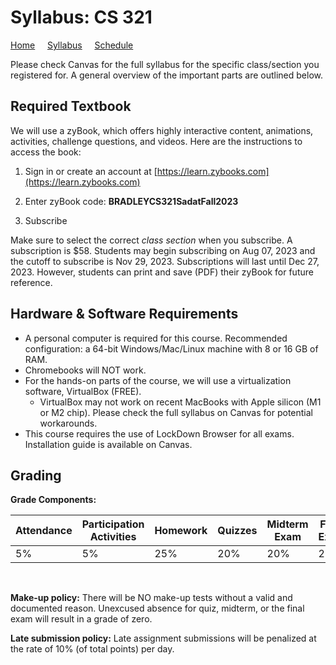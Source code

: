 # Syllabus: CS 321

[Home](./README.md) &nbsp;&nbsp;&nbsp; [Syllabus](./syllabus.md)  &nbsp;&nbsp;&nbsp; [Schedule](./schedule.md)

Please check Canvas for the full syllabus for the specific class/section you registered for. A general overview of the important parts are outlined below. 



## Required Textbook

We will use a zyBook, which offers highly interactive content, animations, activities, challenge questions, and videos. Here are the instructions to access the book:

1. Sign in or create an account at [https://learn.zybooks.com](https://learn.zybooks.com)
    
2. Enter zyBook code:  **BRADLEYCS321SadatFall2023**
    
3. Subscribe

Make sure to select the correct *class section* when you subscribe. A subscription is $58. Students may begin subscribing on Aug 07, 2023 and the cutoff to subscribe is Nov 29, 2023. Subscriptions will last until Dec 27, 2023. However, students can print and save (PDF) their zyBook for future reference. 


## Hardware & Software Requirements
- A personal computer is required for this course. Recommended configuration: a 64-bit Windows/Mac/Linux machine with 8 or 16 GB of RAM. 
- Chromebooks will NOT work.
- For the hands-on parts of the course, we will use a virtualization software, VirtualBox (FREE). 
    - VirtualBox may not work on recent MacBooks with Apple silicon (M1 or M2 chip). Please check the full syllabus on Canvas for potential workarounds. 
- This course requires the use of LockDown Browser for all exams. Installation guide is available on Canvas.



## Grading

**Grade Components:**

| Attendance | Participation Activities | Homework  |  Quizzes |  Midterm Exam |  Final Exam  |
| ---   | ---  | --- | --- | --- | --- |
| 5% | 5% | 25% | 20% | 20% | 25% |


<br>

**Make-up policy:** There will be NO make-up tests without a valid and documented reason. Unexcused absence for quiz, midterm, or the final exam will result in a grade of zero.  
 
**Late submission policy:** Late assignment submissions will be penalized at the rate of 10% (of total points) per day.



